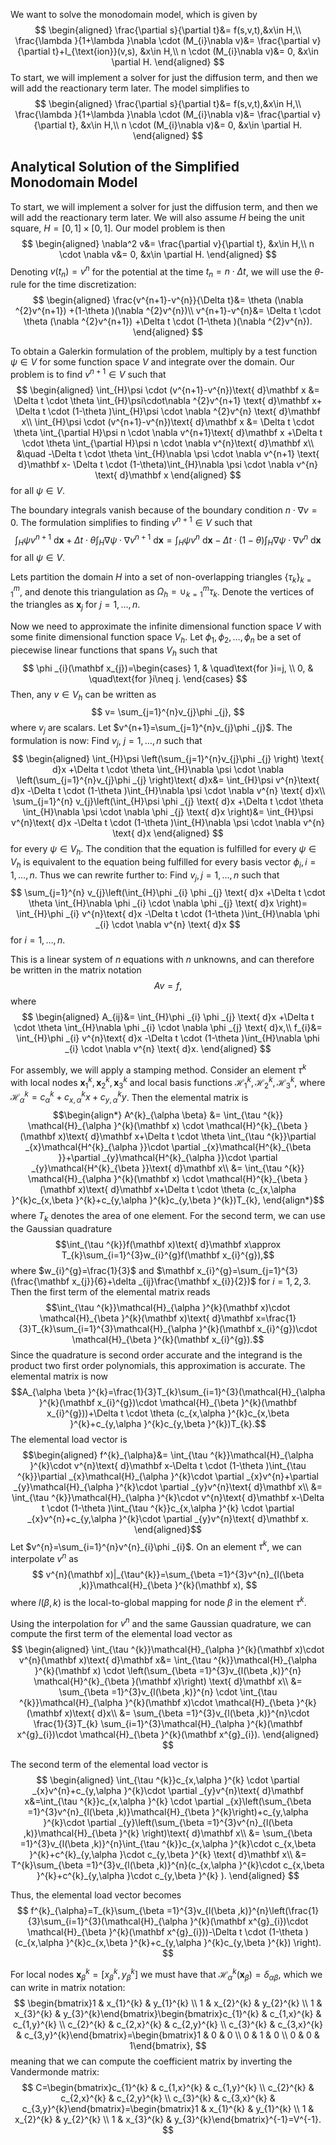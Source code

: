 We want to solve the monodomain model, which is given by
$$
\begin{aligned}
\frac{\partial s}{\partial t}&= f(s,v,t),&x\in H,\\
\frac{\lambda }{1+\lambda }\nabla \cdot (M_{i}\nabla v)&= \frac{\partial v}{\partial t}+I_{\text{ion}}(v,s), &x\in H,\\
n \cdot (M_{i}\nabla v)&= 0, &x\in \partial H.
\end{aligned}
$$
To start, we will implement a solver for just the diffusion term, and then we will add the reactionary term later. The model simplifies to 
$$
\begin{aligned}
\frac{\partial s}{\partial t}&= f(s,v,t),&x\in H,\\
\frac{\lambda }{1+\lambda }\nabla \cdot (M_{i}\nabla v)&= \frac{\partial v}{\partial t}, &x\in H,\\
n \cdot (M_{i}\nabla v)&= 0, &x\in \partial H.
\end{aligned}
$$
## Analytical Solution of the Simplified Monodomain Model
To start, we will implement a solver for just the diffusion term, and then we will add the reactionary term later. We will also assume $H$ being the unit square, $H=[0,1]\times[0,1]$. Our model problem is then
$$
\begin{aligned}
\nabla^2 v&= \frac{\partial v}{\partial t}, &x\in H,\\
n \cdot \nabla v&= 0, &x\in \partial H.
\end{aligned}
$$
Denoting $v(t_{n})=v^{n}$ for the potential at the time $t_{n}=n \cdot \Delta t$, we will use the $\theta$-rule for the time discretization:
$$
\begin{aligned}
\frac{v^{n+1}-v^{n}}{\Delta t}&=  \theta (\nabla ^{2}v^{n+1}) +(1-\theta )(\nabla ^{2}v^{n})\\
v^{n+1}-v^{n}&=  \Delta t \cdot \theta (\nabla ^{2}v^{n+1}) +\Delta t \cdot (1-\theta )(\nabla ^{2}v^{n}).
\end{aligned}
$$

To obtain a Galerkin formulation of the problem, multiply by a test function $\psi \in V$ for some function space $V$ and integrate over the domain. Our problem is to find $v^{n+1}\in V$ such that
$$
\begin{aligned}
\int_{H}\psi \cdot (v^{n+1}-v^{n})\text{ d}\mathbf x &=  \Delta t \cdot \theta \int_{H}\psi\cdot\nabla ^{2}v^{n+1} \text{ d}\mathbf x+ \Delta t \cdot (1-\theta )\int_{H}\psi \cdot \nabla ^{2}v^{n} \text{ d}\mathbf x\\
\int_{H}\psi \cdot (v^{n+1}-v^{n})\text{ d}\mathbf x &= \Delta t \cdot \theta \int_{\partial H}\psi n \cdot \nabla v^{n+1}\text{ d}\mathbf x +\Delta t \cdot \theta \int_{\partial H}\psi n \cdot \nabla v^{n}\text{ d}\mathbf x\\
&\quad -\Delta t \cdot \theta \int_{H}\nabla \psi \cdot \nabla v^{n+1} \text{ d}\mathbf x- \Delta t \cdot (1-\theta)\int_{H}\nabla \psi \cdot \nabla v^{n} \text{ d}\mathbf x
\end{aligned}
$$
for all $\psi \in V$.

The boundary integrals vanish because of the boundary condition $n \cdot \nabla v=0$. The formulation simplifies to finding $v^{n+1}\in V$ such that
$$
\int_{H}\psi v^{n+1} \text{ d}\mathbf x +\Delta t \cdot \theta \int_{H}\nabla \psi \cdot \nabla v^{n+1}\text{ d}\mathbf x=\int_{H}\psi v^{n}\text{ d}\mathbf x -\Delta t \cdot (1-\theta )\int_{H}\nabla \psi \cdot \nabla v^{n} \text{ d}\mathbf x
$$
for all $\psi \in V$.

Lets partition the domain $H$ into a set of non-overlapping triangles $\{\tau_{k}\}_{k=1}^{m}$, and denote this triangulation as $\Omega _{h}=\mathop{\cup}_{k=1}^{m}\tau _{k}$. Denote the vertices of the triangles as $\mathbf x_{j}$ for $j=1,\dots,n$.

Now we need to approximate the infinite dimensional function space $V$ with some finite dimensional function space $V_{h}$. Let $\phi _{1}, \phi _{2},\dots,\phi _{n}$ be a set of piecewise linear functions that spans $V_{h}$ such that
$$
\phi _{i}(\mathbf x_{j})=\begin{cases}
1, & \quad\text{for }i=j, \\
0, & \quad\text{for }i\neq j.
\end{cases}
$$
Then, any $v\in V_{h}$ can be written as
$$
v= \sum_{j=1}^{n}v_{j}\phi _{j},
$$
where $v_{j}$ are scalars. Let $v^{n+1}=\sum_{j=1}^{n}v_{j}\phi _{j}$. The formulation is now:
Find $v_{j}$, $j=1,\dots,n$ such that
$$
\begin{aligned}
\int_{H}\psi \left(\sum_{j=1}^{n}v_{j}\phi _{j} \right) \text{ d}x +\Delta t \cdot \theta \int_{H}\nabla \psi \cdot \nabla \left(\sum_{j=1}^{n}v_{j}\phi _{j} \right)\text{ d}x&= \int_{H}\psi v^{n}\text{ d}x -\Delta t \cdot (1-\theta )\int_{H}\nabla \psi \cdot \nabla v^{n} \text{ d}x\\
\sum_{j=1}^{n} v_{j}\left(\int_{H}\psi \phi _{j} \text{ d}x +\Delta t \cdot \theta \int_{H}\nabla \psi \cdot \nabla \phi _{j} \text{ d}x \right)&= \int_{H}\psi v^{n}\text{ d}x -\Delta t \cdot (1-\theta )\int_{H}\nabla \psi \cdot \nabla v^{n} \text{ d}x
\end{aligned}
$$
for every $\psi \in V_{h}$. The condition that the equation is fulfilled for every $\psi \in V_{h}$ is equivalent to the equation being fulfilled for every basis vector $\phi _{i}, i=1,\dots,n$. Thus we can rewrite further to:
Find $v_{j},j=1,\dots,n$ such that
$$
\sum_{j=1}^{n} v_{j}\left(\int_{H}\phi _{i} \phi _{j} \text{ d}x +\Delta t \cdot \theta \int_{H}\nabla \phi _{i} \cdot \nabla \phi _{j} \text{ d}x \right)= \int_{H}\phi _{i} v^{n}\text{ d}x -\Delta t \cdot (1-\theta )\int_{H}\nabla \phi _{i} \cdot \nabla v^{n} \text{ d}x
$$
for $i=1,\dots,n$. 

This is a linear system of $n$ equations with $n$ unknowns, and can therefore be written in the matrix notation
$$
Av=f,
$$
where
$$
\begin{aligned}
A_{ij}&= \int_{H}\phi _{i} \phi _{j} \text{ d}x +\Delta t \cdot \theta \int_{H}\nabla \phi _{i} \cdot \nabla \phi _{j} \text{ d}x,\\
f_{i}&= \int_{H}\phi _{i} v^{n}\text{ d}x -\Delta t \cdot (1-\theta )\int_{H}\nabla \phi _{i} \cdot \nabla v^{n} \text{ d}x.
\end{aligned}
$$

For assembly, we will apply a stamping method. Consider an element $\tau ^{k}$ with local nodes $\mathbf x_{1}^{k},\mathbf x_{2}^{k},\mathbf x_{3}^{k}$ and local basis functions $\mathcal{H}_{1}^{k},\mathcal{H}_{2}^{k},\mathcal{H}_{3}^{k}$, where $\mathcal{H}^{k}_{\alpha }=c_{\alpha }^{k}+c_{x,\alpha }^{k}x+ c_{y,\alpha }^{k}y$. Then the elemental matrix is
$$\begin{align*}
A^{k}_{\alpha \beta} &= \int_{\tau ^{k}} \mathcal{H}_{\alpha }^{k}(\mathbf x) \cdot \mathcal{H}^{k}_{\beta }(\mathbf x)\text{ d}\mathbf x+\Delta t \cdot \theta \int_{\tau ^{k}}\partial _{x}\mathcal{H^{k}_{\alpha }}\cdot \partial _{x}\mathcal{H^{k}_{\beta  }}+\partial _{y}\mathcal{H^{k}_{\alpha }}\cdot \partial _{y}\mathcal{H^{k}_{\beta  }}\text{ d}\mathbf x\\
&= \int_{\tau ^{k}} \mathcal{H}_{\alpha }^{k}(\mathbf x) \cdot \mathcal{H}^{k}_{\beta }(\mathbf x)\text{ d}\mathbf x+\Delta t \cdot \theta (c_{x,\alpha }^{k}c_{x,\beta }^{k}+c_{y,\alpha }^{k}c_{y,\beta }^{k})T_{k},
\end{align*}$$
where $T_{k}$ denotes the area of one element. For the second term, we can use the Gaussian quadrature
$$\int_{\tau ^{k}}f(\mathbf x)\text{ d}\mathbf x\approx T_{k}\sum_{i=1}^{3}w_{i}^{g}f(\mathbf x_{i}^{g}),$$
where $w_{i}^{g}=\frac{1}{3}$ and $\mathbf x_{i}^{g}=\sum_{j=1}^{3}(\frac{\mathbf x_{j}}{6}+\delta _{ij}\frac{\mathbf x_{i}}{2})$ for $i=1,2,3$. Then the first term of the elemental matrix reads
$$\int_{\tau ^{k}}\mathcal{H}_{\alpha }^{k}(\mathbf x)\cdot \mathcal{H}_{\beta  }^{k}(\mathbf x)\text{ d}\mathbf x=\frac{1}{3}T_{k}\sum_{i=1}^{3}\mathcal{H}_{\alpha }^{k}(\mathbf x_{i}^{g})\cdot \mathcal{H}_{\beta }^{k}(\mathbf x_{i}^{g}).$$
Since the quadrature is second order accurate and the integrand is the product two first order polynomials, this approximation is accurate. The elemental matrix is now
$$A_{\alpha \beta }^{k}=\frac{1}{3}T_{k}\sum_{i=1}^{3}(\mathcal{H}_{\alpha }^{k}(\mathbf x_{i}^{g})\cdot \mathcal{H}_{\beta }^{k}(\mathbf x_{i}^{g}))+\Delta t \cdot \theta (c_{x,\alpha }^{k}c_{x,\beta }^{k}+c_{y,\alpha }^{k}c_{y,\beta }^{k})T_{k}.$$
The elemental load vector is
$$\begin{aligned}
f^{k}_{\alpha}&= \int_{\tau ^{k}}\mathcal{H}_{\alpha }^{k}\cdot v^{n}\text{ d}\mathbf x-\Delta t \cdot (1-\theta )\int_{\tau ^{k}}\partial _{x}\mathcal{H}_{\alpha }^{k}\cdot \partial _{x}v^{n}+\partial _{y}\mathcal{H}_{\alpha }^{k}\cdot \partial _{y}v^{n}\text{ d}\mathbf x\\
&= \int_{\tau ^{k}}\mathcal{H}_{\alpha }^{k}\cdot v^{n}\text{ d}\mathbf x-\Delta t \cdot (1-\theta )\int_{\tau ^{k}}c_{x,\alpha }^{k} \cdot \partial _{x}v^{n}+c_{y,\alpha }^{k}\cdot \partial _{y}v^{n}\text{ d}\mathbf x.
\end{aligned}$$
Let $v^{n}=\sum_{i=1}^{n}v^{n}_{i}\phi _{i}$. On an element $\tau ^{k}$, we can interpolate $v^{n}$ as
$$
v^{n}(\mathbf x)|_{\tau^{k}}=\sum_{\beta =1}^{3}v^{n}_{l(\beta ,k)}\mathcal{H}_{\beta }^{k}(\mathbf x),
$$
where $l(\beta,k)$ is the local-to-global mapping for node $\beta$ in the element $\tau ^{k}$.

Using the interpolation for $v^{n}$ and the same Gaussian quadrature, we can compute the first term of the elemental load vector as
$$
\begin{aligned}
\int_{\tau ^{k}}\mathcal{H}_{\alpha }^{k}(\mathbf x)\cdot v^{n}(\mathbf x)\text{ d}\mathbf x&= \int_{\tau ^{k}}\mathcal{H}_{\alpha }^{k}(\mathbf x) \cdot \left(\sum_{\beta =1}^{3}v_{l(\beta ,k)}^{n} \mathcal{H}^{k}_{\beta }(\mathbf x)\right) \text{ d}\mathbf x\\
&= \sum_{\beta =1}^{3}v_{l(\beta ,k)}^{n} \cdot \int_{\tau ^{k}}\mathcal{H}_{\alpha }^{k}(\mathbf x)\cdot \mathcal{H}_{\beta }^{k}(\mathbf x)\text{ d}x\\
&= \sum_{\beta =1}^{3}v_{l(\beta ,k)}^{n}\cdot \frac{1}{3}T_{k} \sum_{i=1}^{3}\mathcal{H}_{\alpha }^{k}(\mathbf x^{g}_{i})\cdot \mathcal{H}_{\beta }^{k}(\mathbf x^{g}_{i}).
\end{aligned}
$$

The second term of the elemental load vector is
$$
\begin{aligned}
\int_{\tau ^{k}}c_{x,\alpha }^{k} \cdot \partial _{x}v^{n}+c_{y,\alpha }^{k}\cdot \partial _{y}v^{n}\text{ d}\mathbf x&=\int_{\tau ^{k}}c_{x,\alpha }^{k} \cdot \partial _{x}\left(\sum_{\beta =1}^{3}v^{n}_{l(\beta ,k)}\mathcal{H}_{\beta }^{k}\right)+c_{y,\alpha }^{k}\cdot \partial _{y}\left(\sum_{\beta =1}^{3}v^{n}_{l(\beta ,k)}\mathcal{H}_{\beta }^{k} \right)\text{ d}\mathbf x\\
&= \sum_{\beta =1}^{3}v_{l(\beta ,k)}^{n}\int_{\tau ^{k}}c_{x,\alpha }^{k}\cdot c_{x,\beta }^{k}+c^{k}_{y,\alpha }\cdot c_{y,\beta }^{k} \text{ d}\mathbf x\\
&= T^{k}\sum_{\beta =1}^{3}v_{l(\beta ,k)}^{n}(c_{x,\alpha }^{k}\cdot c_{x,\beta }^{k}+c^{k}_{y,\alpha }\cdot c_{y,\beta }^{k} ).
\end{aligned}
$$

Thus, the elemental load vector becomes
$$
f^{k}_{\alpha}=T_{k}\sum_{\beta =1}^{3}v_{l(\beta ,k)}^{n}\left(\frac{1}{3}\sum_{i=1}^{3}(\mathcal{H}_{\alpha }^{k}(\mathbf x^{g}_{i})\cdot \mathcal{H}_{\beta }^{k}(\mathbf x^{g}_{i}))-\Delta t \cdot (1-\theta )(c_{x,\alpha }^{k}c_{x,\beta }^{k}+c_{y,\alpha }^{k}c_{y,\beta }^{k}) \right).
$$

For local nodes $\mathbf x_{\beta }^{k}=[x_{\beta }^{k},y_{\beta }^{k}]$ we must have that $\mathcal{H}_{\alpha }^{k}(\mathbf x_{\beta })=\delta _{\alpha \beta}$, which we can write in matrix notation:
$$
\begin{bmatrix}1  & x_{1}^{k} & y_{1}^{k} \\ 1 & x_{2}^{k} & y_{2}^{k} \\ 1 & x_{3}^{k} & y_{3}^{k}\end{bmatrix}\begin{bmatrix}c_{1}^{k} & c_{1,x}^{k} & c_{1,y}^{k} \\ c_{2}^{k} & c_{2,x}^{k} & c_{2,y}^{k} \\ c_{3}^{k} & c_{3,x}^{k} & c_{3,y}^{k}\end{bmatrix}=\begin{bmatrix}1 & 0 & 0 \\ 0 & 1 & 0 \\ 0 & 0 & 1\end{bmatrix},
$$
meaning that we can compute the coefficient matrix by inverting the Vandermonde matrix:
$$
C=\begin{bmatrix}c_{1}^{k} & c_{1,x}^{k} & c_{1,y}^{k} \\ c_{2}^{k} & c_{2,x}^{k} & c_{2,y}^{k} \\ c_{3}^{k} & c_{3,x}^{k} & c_{3,y}^{k}\end{bmatrix}=\begin{bmatrix}1  & x_{1}^{k} & y_{1}^{k} \\ 1 & x_{2}^{k} & y_{2}^{k} \\ 1 & x_{3}^{k} & y_{3}^{k}\end{bmatrix}^{-1}=V^{-1}.
$$



